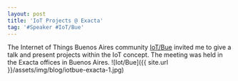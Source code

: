 ```yaml
---
layout: post
title: 'IoT Projects @ Exacta'
tag: '#Speaker #IoT/Bue'
---
```


The Internet of Things Buenos Aires community [IoT/Bue](https://www.meetup.com/IoT-Buenos-Aires/) invited me to give a talk and present projects within the IoT concept. The meeting was held in the Exacta offices in Buenos Aires.
![Iot/Bue]({{ site.url }}/assets/img/blog/iotbue-exacta-1.jpg)
